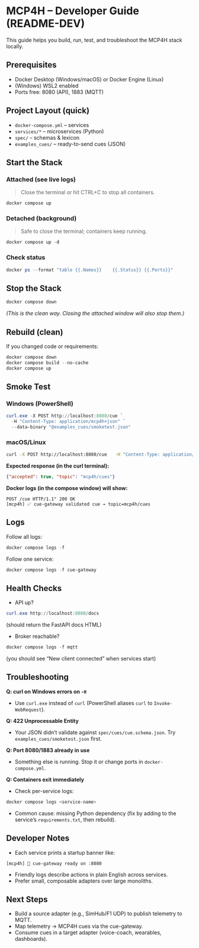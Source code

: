 # MCP4H – Developer Guide (README-DEV)

This guide helps you build, run, test, and troubleshoot the MCP4H stack locally.

## Prerequisites
- Docker Desktop (Windows/macOS) or Docker Engine (Linux)
- (Windows) WSL2 enabled
- Ports free: 8080 (API), 1883 (MQTT)

## Project Layout (quick)
- `docker-compose.yml` – services
- `services/*` – microservices (Python)
- `spec/` – schemas & lexicon
- `examples_cues/` – ready-to-send cues (JSON)

## Start the Stack

### Attached (see live logs)
> Close the terminal or hit CTRL+C to stop all containers.
```powershell
docker compose up
```

### Detached (background)
> Safe to close the terminal; containers keep running.
```powershell
docker compose up -d
```

### Check status
```powershell
docker ps --format "table {{.Names}}	{{.Status}}	{{.Ports}}"
```

## Stop the Stack
```powershell
docker compose down
```
*(This is the clean way. Closing the attached window will also stop them.)*

## Rebuild (clean)
If you changed code or requirements:
```powershell
docker compose down
docker compose build --no-cache
docker compose up
```

## Smoke Test

### Windows (PowerShell)
```powershell
curl.exe -X POST http://localhost:8080/cue `
  -H "Content-Type: application/mcp4h+json" `
  --data-binary "@examples_cues/smoketest.json"
```

### macOS/Linux
```bash
curl -X POST http://localhost:8080/cue   -H "Content-Type: application/mcp4h+json"   --data-binary @examples_cues/smoketest.json
```

**Expected response (in the curl terminal):**
```json
{"accepted": true, "topic": "mcp4h/cues"}
```

**Docker logs (in the compose window) will show:**
```
POST /cue HTTP/1.1" 200 OK
[mcp4h] ✅ cue-gateway validated cue → topic=mcp4h/cues
```

## Logs

Follow all logs:
```powershell
docker compose logs -f
```

Follow one service:
```powershell
docker compose logs -f cue-gateway
```

## Health Checks

- API up?
```powershell
curl.exe http://localhost:8080/docs
```
(should return the FastAPI docs HTML)

- Broker reachable?
```powershell
docker compose logs -f mqtt
```
(you should see “New client connected” when services start)

## Troubleshooting

**Q: curl on Windows errors on `-H`**
- Use `curl.exe` instead of `curl` (PowerShell aliases `curl` to `Invoke-WebRequest`).

**Q: 422 Unprocessable Entity**
- Your JSON didn’t validate against `spec/cues/cue.schema.json`. Try `examples_cues/smoketest.json` first.

**Q: Port 8080/1883 already in use**
- Something else is running. Stop it or change ports in `docker-compose.yml`.

**Q: Containers exit immediately**
- Check per-service logs:
```powershell
docker compose logs <service-name>
```
- Common cause: missing Python dependency (fix by adding to the service’s `requirements.txt`, then rebuild).

## Developer Notes

- Each service prints a startup banner like:
```
[mcp4h] 🚀 cue-gateway ready on :8080
```
- Friendly logs describe actions in plain English across services.
- Prefer small, composable adapters over large monoliths.

## Next Steps

- Build a source adapter (e.g., SimHub/F1 UDP) to publish telemetry to MQTT.
- Map telemetry → MCP4H cues via the cue-gateway.
- Consume cues in a target adapter (voice-coach, wearables, dashboards).
